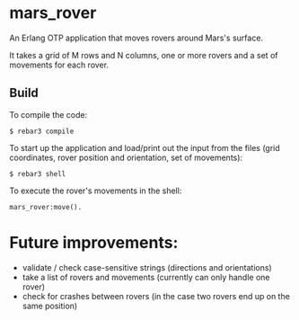 mars_rover
=====

An Erlang OTP application that moves rovers around Mars's surface.

It takes a grid of M rows and N columns, one or more rovers and a set of movements for each rover.

Build
-----
To compile the code:

    $ rebar3 compile
To start up the application and load/print out the input from the files (grid coordinates, rover position and orientation, set of movements):

    $ rebar3 shell

To execute the rover's movements in the shell:

    mars_rover:move().

# Future improvements:
- validate / check case-sensitive strings (directions and orientations)
- take a list of rovers and movements (currently can only handle one rover)
- check for crashes between rovers (in the case two rovers end up on the same position)